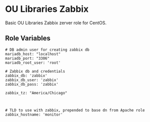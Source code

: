 OU Libraries Zabbix
=========

Basic OU Libraries Zabbix zerver role for CentOS.


Role Variables
--------------


```
# DB admin user for creating zabbix db 
mariadb_host: "localhost"
mariadb_port: "3306"
mariadb_root_user: 'root'

# Zabbix db and credentials
zabbix_db: 'zabbix'
zabbix_db_user: 'zabbix'
zabbix_db_pass: 'zabbix'

zabbix_tz: "America/Chicago"



# TLD to use with zabbix, prepended to base dn from Apache role
zabbix_hostname: 'monitor'

```